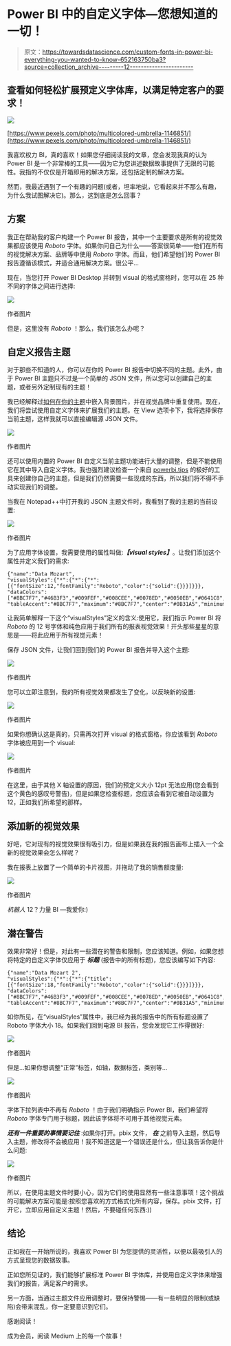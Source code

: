 # Power BI 中的自定义字体—您想知道的一切！

> 原文：<https://towardsdatascience.com/custom-fonts-in-power-bi-everything-you-wanted-to-know-652163750ba3?source=collection_archive---------12----------------------->

## 查看如何轻松扩展预定义字体库，以满足特定客户的要求！

![](img/542829ba1c2b65ad46c2e4022543f712.png)

[https://www.pexels.com/photo/multicolored-umbrella-1146851/](https://www.pexels.com/photo/multicolored-umbrella-1146851/)

我喜欢权力 BI，真的喜欢！如果您仔细阅读我的文章，您会发现我真的认为 Power BI 是一个非常棒的工具——因为它为您讲述数据故事提供了无限的可能性。我指的不仅仅是开箱即用的解决方案，还包括定制的解决方案。

然而，我最近遇到了一个有趣的问题(或者，坦率地说，它看起来并不那么有趣，为什么我试图解决它)。那么，这到底是怎么回事？

## 方案

我正在帮助我的客户构建一个 Power BI 报告，其中一个主要要求是所有的视觉效果都应该使用 *Roboto* 字体。如果你问自己为什么——答案很简单——他们在所有的视觉解决方案、品牌等中使用 *Roboto* 字体。而且，他们希望他们的 Power BI 报告遵循该模式，并适合通用解决方案。很公平…

现在，当您打开 Power BI Desktop 并转到 visual 的格式窗格时，您可以在 25 种不同的字体之间进行选择:

![](img/4cfe35ec7a72291a3dec71aec9cbbe36.png)

作者图片

但是，这里没有 *Roboto* ！那么，我们该怎么办呢？

## 自定义报告主题

对于那些不知道的人，你可以在你的 Power BI 报告中切换不同的主题。此外，由于 Power BI 主题只不过是一个简单的 JSON 文件，所以您可以创建自己的主题，或者另外定制现有的主题！

我已经解释过[如何在你的主题](/extend-power-bi-theme-with-an-image-43167fc914b8)中嵌入背景图片，并在视觉品牌中重复使用。现在，我们将尝试使用自定义字体来扩展我们的主题。在 View 选项卡下，我将选择保存当前主题，这样我就可以直接编辑源 JSON 文件。

![](img/0fecacf96947c9e16b462854d131ea24.png)

作者图片

还可以使用内置的 Power BI 自定义当前主题功能进行大量的调整，但是不能使用它在其中导入自定义字体。我也强烈建议检查一个来自 [powerbi.tips](https://themes.powerbi.tips/) 的极好的工具来创建你自己的主题，但是我们仍然需要一些现成的东西，所以我们将不得不手动实现我们的调整。

当我在 Notepad++中打开我的 JSON 主题文件时，我看到了我的主题的当前设置:

![](img/454125bec4545e67ad6c2efe4a37c3d5.png)

作者图片

为了应用字体设置，我需要使用的属性叫做:***【visual styles】***。让我们添加这个属性并定义我们的需求:

```
{"name":"Data Mozart",
"visualStyles":{"*":{"*":{"*":[{"fontSize":12,"fontFamily":"Roboto","color":{"solid":{}}}]}}},
"dataColors":["#8BC7F7","#46B3F3","#009FEF","#008CEE","#0078ED","#0050EB","#0641C8","#0B31A5","#46647C","#235A7A","#005078","#004677","#003C77","#002876","#032164","#061953","#FDAB89","#B687AC","#28738A","#A78F8F","#168980","#293537","#BB4A4A","#B59525","#475052","#6A9FB0","#BD7150","#7B4F71","#1B4D5C","#706060","#0F5C55","#1C2325"],
"tableAccent":"#8BC7F7","maximum":"#8BC7F7","center":"#0B31A5","minimum":"#D2D3D5"}
```

让我简单解释一下这个“visualStyles”定义的含义:使用它，我们指示 Power BI 将 *Roboto* 的 12 号字体和纯色应用于我们所有的报表视觉效果！开头那些星星的意思是——将此应用于所有视觉元素！

保存 JSON 文件，让我们回到我们的 Power BI 报告并导入这个主题:

![](img/c747ea5ea8eda27f20c1c236206f0a5c.png)

作者图片

您可以立即注意到，我的所有视觉效果都发生了变化，以反映新的设置:

![](img/b4ea6794799d6102101965b3a922b90c.png)

作者图片

如果你想确认这是真的，只需再次打开 visual 的格式窗格，你应该看到 *Roboto* 字体被应用到一个 visual:

![](img/9b9110f45181428e3b18b130032f1476.png)

作者图片

在这里，由于其他 X 轴设置的原因，我们的预定义大小 12pt 无法应用(您会看到这个黄色的感叹号警告)，但是如果您检查标题，您应该会看到它被自动设置为 12，正如我们所希望的那样。

## 添加新的视觉效果

好吧，它对现有的视觉效果很有吸引力，但是如果我在我的报告画布上插入一个全新的视觉效果会怎么样呢？

我在报表上放置了一个简单的卡片视图，并拖动了我的销售额度量:

![](img/eae64c690ed7c0082ad3d2c1aef6fac4.png)

作者图片

*机器人* 12？力量 BI —我爱你:)

## 潜在警告

效果非常好！但是，对此有一些潜在的警告和限制，您应该知道。例如，如果您想将特定的自定义字体仅应用于 ***标题*** (报告中的所有标题)，您应该编写如下内容:

```
{"name":"Data Mozart 2",
"visualStyles":{"*":{"*":{"title":[{"fontSize":18,"fontFamily":"Roboto","color":{"solid":{}}}]}}},
"dataColors":["#8BC7F7","#46B3F3","#009FEF","#008CEE","#0078ED","#0050EB","#0641C8","#0B31A5","#46647C","#235A7A","#005078","#004677","#003C77","#002876","#032164","#061953","#FDAB89","#B687AC","#28738A","#A78F8F","#168980","#293537","#BB4A4A","#B59525","#475052","#6A9FB0","#BD7150","#7B4F71","#1B4D5C","#706060","#0F5C55","#1C2325"],
"tableAccent":"#8BC7F7","maximum":"#8BC7F7","center":"#0B31A5","minimum":"#D2D3D5"}
```

如你所见，在“visualStyles”属性中，我已经为我的报告中的所有标题设置了 Roboto 字体大小 18。如果我们回到电源 BI 报告，您会发现它工作得很好:

![](img/0e264a44ee67916b056764fa6af6eb72.png)

作者图片

但是…如果你想调整“正常”标签，如轴，数据标签，类别等…

![](img/1dff480083b4f3cc7765f78fa8634c31.png)

作者图片

字体下拉列表中不再有 *Roboto* ！由于我们明确指示 Power BI，我们希望将 *Roboto* 字体专门用于标题，因此该字体将不可用于其他视觉元素。

***还有一件重要的事情要记住*** :如果你打开。pbix 文件， ***在*** 之前导入主题，然后导入主题，修改将不会被应用！我不知道这是一个错误还是什么，但让我告诉你是什么问题:

![](img/78dc07297c822d43b7e84482b3916285.png)

作者图片

所以，在使用主题文件时要小心，因为它们的使用显然有一些注意事项！这个挑战的可能解决方案可能是:按照您喜欢的方式格式化所有内容，保存。pbix 文件，打开它，立即应用自定义主题！然后，不要碰任何东西:))

## 结论

正如我在一开始所说的，我喜欢 Power BI 为您提供的灵活性，以便以最吸引人的方式呈现您的数据故事。

正如您所见证的，我们能够扩展标准 Power BI 字体库，并使用自定义字体来增强我们的报告，满足客户的需求。

另一方面，当通过主题文件应用调整时，要保持警惕——有一些明显的限制(或缺陷)会带来混乱，你一定要意识到它们。

感谢阅读！

成为会员，阅读 Medium 上的每一个故事！